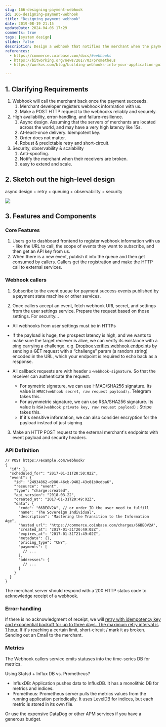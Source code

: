 ```yaml
---
slug: 166-designing-payment-webhook
id: 166-designing-payment-webhook
title: "Designing payment webhook"
date: 2019-08-19 21:15
updateDate: 2024-04-06 17:29
comments: true
tags: [system design]
slides: false
description: Design a webhook that notifies the merchant when the payment succeeds. We need to aggregate the metrics (e.g., success vs. failure) and display it on the dashboard.
references:
  - https://commerce.coinbase.com/docs/#webhooks
  - https://bitworking.org/news/2017/03/prometheus
  - https://workos.com/blog/building-webhooks-into-your-application-guidelines-and-best-practices

---
```


## 1. Clarifying Requirements

1. Webhook will call the merchant back once the payment succeeds.
    1. Merchant developer registers webhook information with us.
    2. Make a POST HTTP request to the webhooks reliably and securely.
2. High availability, error-handling, and failure-resilience.
    1. Async design. Assuming that the servers of merchants are located across the world, and may have a very high latency like 15s.
    2. At-least-once delivery. Idempotent key.
    3. Order does not matter.
    4. Robust & predictable retry and short-circuit.
3. Security, observability & scalability
    1. Anti-spoofing.
    2. Notify the merchant when their receivers are broken.
    3. easy to extend and scale.



## 2. Sketch out the high-level design

async design + retry + queuing + observability + security

![](https://tp-misc.b-cdn.net/blockeden/designing-payment-webhook@2x.webp)

## 3. Features and Components

### Core Features

1. Users go to dashboard frontend to register webhook information with us - like the URL to call, the scope of events they want to subscribe, and then get an API key from us.
2. When there is a new event, publish it into the queue and then get consumed by callers. Callers get the registration and make the HTTP call to external services.

###  Webhook callers

1. Subscribe to the event queue for payment success events published by a payment state machine or other services.

2. Once callers accept an event, fetch webhook URI, secret, and settings from the user settings service. Prepare the request based on those settings. For security...

  * All webhooks from user settings must be in HTTPs

  * If the payload is huge, the prospect latency is high, and we wants to make sure the target reciever is alive, we can verify its existance with a ping carrying a challenge. e.g. [Dropbox verifies webhook endpoints](https://www.dropbox.com/developers/reference/webhooks#documentation) by sending a GET request with a “challenge” param (a random string) encoded in the URL, which your endpoint is required to echo back as a response.
  * All callback requests are with header `x-webhook-signature`. So that the receiver can authenticate the request.
    * For symetric signature, we can use HMAC/SHA256 signature. Its value is `HMAC(webhook secret, raw request payload);`. Telegram takes this.
    * For asymmetric signature, we can use RSA/SHA256 signature. Its value is `RSA(webhook private key, raw request payload);` Stripe takes this.
    * If it's sensitive information, we can also consider encryption for the payload instead of just signing.

3. Make an HTTP POST request to the external merchant's endpoints with event payload and security headers.

### API Definition

```json5
// POST https://example.com/webhook/
{
  "id": 1,
  "scheduled_for": "2017-01-31T20:50:02Z",
  "event": {
    "id": "24934862-d980-46cb-9402-43c81b0cdba6",
    "resource": "event",
    "type": "charge:created",
    "api_version": "2018-03-22",
    "created_at": "2017-01-31T20:49:02Z",
    "data": {
      "code": "66BEOV2A", // or order ID the user need to fulfill
      "name": "The Sovereign Individual",
      "description": "Mastering the Transition to the Information Age",
      "hosted_url": "https://commerce.coinbase.com/charges/66BEOV2A",
      "created_at": "2017-01-31T20:49:02Z",
      "expires_at": "2017-01-31T21:49:02Z",
      "metadata": {},
      "pricing_type": "CNY",
      "payments": [
        // ...
      ],
      "addresses": {
        // ...
      }
    }
  }
}
```

The merchant server should respond with a 200 HTTP status code to acknowledge receipt of a webhook.

### Error-handling

If there is no acknowledgment of receipt, we will [retry with idempotency key and exponential backoff for up to three days. The maximum retry interval is 1 hour.](https://puncsky.com/notes/43-how-to-design-robust-and-predictable-apis-with-idempotency) If it's reaching a certain limit, short-circuit / mark it as broken. Sending out an Email to the merchant.

### Metrics

The Webhook callers service emits statuses into the time-series DB for metrics.

Using Statsd + Influx DB vs. Prometheus?

* InfluxDB: Application pushes data to InfluxDB. It has a monolithic DB for metrics and indices.
* Prometheus: Prometheus server pulls the metrics values from the running application periodically. It uses LevelDB for indices, but each metric is stored in its own file.

Or use the expensive DataDog or other APM services if you have a generous budget.

